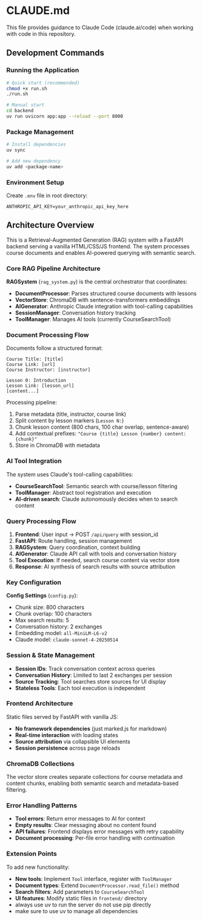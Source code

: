 # CLAUDE.md

This file provides guidance to Claude Code (claude.ai/code) when working with code in this repository.

## Development Commands

### Running the Application
```bash
# Quick start (recommended)
chmod +x run.sh
./run.sh

# Manual start
cd backend
uv run uvicorn app:app --reload --port 8000
```

### Package Management
```bash
# Install dependencies
uv sync

# Add new dependency
uv add <package-name>
```

### Environment Setup
Create `.env` file in root directory:
```
ANTHROPIC_API_KEY=your_anthropic_api_key_here
```

## Architecture Overview

This is a Retrieval-Augmented Generation (RAG) system with a FastAPI backend serving a vanilla HTML/CSS/JS frontend. The system processes course documents and enables AI-powered querying with semantic search.

### Core RAG Pipeline Architecture

**RAGSystem** (`rag_system.py`) is the central orchestrator that coordinates:
- **DocumentProcessor**: Parses structured course documents with lessons
- **VectorStore**: ChromaDB with sentence-transformers embeddings
- **AIGenerator**: Anthropic Claude integration with tool-calling capabilities
- **SessionManager**: Conversation history tracking
- **ToolManager**: Manages AI tools (currently CourseSearchTool)

### Document Processing Flow

Documents follow a structured format:
```
Course Title: [title]
Course Link: [url]
Course Instructor: [instructor]

Lesson 0: Introduction
Lesson Link: [lesson_url]
[content...]
```

Processing pipeline:
1. Parse metadata (title, instructor, course link)
2. Split content by lesson markers (`Lesson N:`)
3. Chunk lesson content (800 chars, 100 char overlap, sentence-aware)
4. Add contextual prefixes: `"Course {title} Lesson {number} content: {chunk}"`
5. Store in ChromaDB with metadata

### AI Tool Integration

The system uses Claude's tool-calling capabilities:
- **CourseSearchTool**: Semantic search with course/lesson filtering
- **ToolManager**: Abstract tool registration and execution
- **AI-driven search**: Claude autonomously decides when to search content

### Query Processing Flow

1. **Frontend**: User input → POST `/api/query` with session_id
2. **FastAPI**: Route handling, session management
3. **RAGSystem**: Query coordination, context building
4. **AIGenerator**: Claude API call with tools and conversation history
5. **Tool Execution**: If needed, search course content via vector store
6. **Response**: AI synthesis of search results with source attribution

### Key Configuration

**Config Settings** (`config.py`):
- Chunk size: 800 characters
- Chunk overlap: 100 characters
- Max search results: 5
- Conversation history: 2 exchanges
- Embedding model: `all-MiniLM-L6-v2`
- Claude model: `claude-sonnet-4-20250514`

### Session & State Management

- **Session IDs**: Track conversation context across queries
- **Conversation History**: Limited to last 2 exchanges per session
- **Source Tracking**: Tool searches store sources for UI display
- **Stateless Tools**: Each tool execution is independent

### Frontend Architecture

Static files served by FastAPI with vanilla JS:
- **No framework dependencies** (just marked.js for markdown)
- **Real-time interaction** with loading states
- **Source attribution** via collapsible UI elements
- **Session persistence** across page reloads

### ChromaDB Collections

The vector store creates separate collections for course metadata and content chunks, enabling both semantic search and metadata-based filtering.

### Error Handling Patterns

- **Tool errors**: Return error messages to AI for context
- **Empty results**: Clear messaging about no content found
- **API failures**: Frontend displays error messages with retry capability
- **Document processing**: Per-file error handling with continuation

### Extension Points

To add new functionality:
- **New tools**: Implement `Tool` interface, register with `ToolManager`
- **Document types**: Extend `DocumentProcessor.read_file()` method
- **Search filters**: Add parameters to `CourseSearchTool`
- **UI features**: Modify static files in `frontend/` directory
- always use uv to run the server do not use pip directly
- make sure to use uv to manage all dependencies